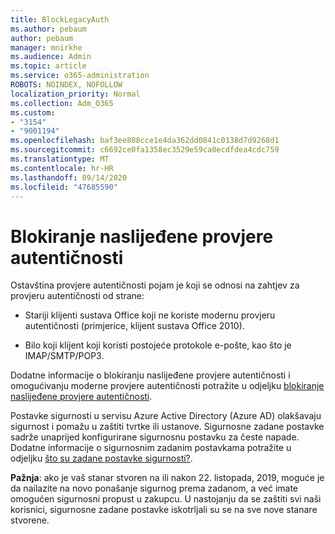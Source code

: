 ```yaml
---
title: BlockLegacyAuth
ms.author: pebaum
author: pebaum
manager: mnirkhe
ms.audience: Admin
ms.topic: article
ms.service: o365-administration
ROBOTS: NOINDEX, NOFOLLOW
localization_priority: Normal
ms.collection: Adm_O365
ms.custom:
- "3154"
- "9001194"
ms.openlocfilehash: baf3ee808cce1e4da362dd0841c0138d7d9268d1
ms.sourcegitcommit: c6692ce0fa1358ec3529e59ca0ecdfdea4cdc759
ms.translationtype: MT
ms.contentlocale: hr-HR
ms.lasthandoff: 09/14/2020
ms.locfileid: "47685590"
---
```

# <a name="blocking-legacy-authentication"></a>Blokiranje naslijeđene provjere autentičnosti

Ostavština provjere autentičnosti pojam je koji se odnosi na zahtjev za provjeru autentičnosti od strane:

- Stariji klijenti sustava Office koji ne koriste modernu provjeru autentičnosti (primjerice, klijent sustava Office 2010).

- Bilo koji klijent koji koristi postojeće protokole e-pošte, kao što je IMAP/SMTP/POP3.

Dodatne informacije o blokiranju naslijeđene provjere autentičnosti i omogućivanju moderne provjere autentičnosti potražite u odjeljku [blokiranje naslijeđene provjere autentičnosti](https://docs.microsoft.com/azure/active-directory/conditional-access/concept-conditional-access-block-legacy-authentication).

Postavke sigurnosti u servisu Azure Active Directory (Azure AD) olakšavaju sigurnost i pomažu u zaštiti tvrtke ili ustanove. Sigurnosne zadane postavke sadrže unaprijed konfigurirane sigurnosnu postavku za česte napade.
Dodatne informacije o sigurnosnim zadanim postavkama potražite u odjeljku [što su zadane postavke sigurnosti?](https://docs.microsoft.com/azure/active-directory/fundamentals/concept-fundamentals-security-defaults). 

**Pažnja**: ako je vaš stanar stvoren na ili nakon 22. listopada, 2019, moguće je da nailazite na novo ponašanje sigurnog prema zadanom, a već imate omogućen sigurnosni propust u zakupcu.  U nastojanju da se zaštiti svi naši korisnici, sigurnosne zadane postavke iskotrljali su se na sve nove stanare stvorene.

